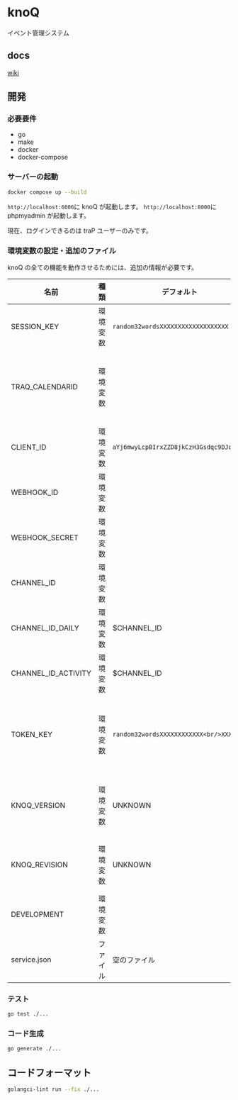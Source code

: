 # knoQ

イベント管理システム

## docs

[wiki](https://github.com/traPtitech/knoQ/wiki)

## 開発

### 必要要件

- go
- make
- docker
- docker-compose

### サーバーの起動

```bash
docker compose up --build
```

`http://localhost:6006`に knoQ が起動します。
`http://localhost:8000`に phpmyadmin が起動します。

現在、ログインできるのは traP ユーザーのみです。

### 環境変数の設定・追加のファイル

knoQ の全ての機能を動作させるためには、追加の情報が必要です。

| 名前                  | 種類   | デフォルト                                  | 説明                                             |
|---------------------|------|----------------------------------------|------------------------------------------------|
| SESSION_KEY         | 環境変数 | `random32wordsXXXXXXXXXXXXXXXXXXX`     | session を暗号化するもの                               |
| TRAQ_CALENDARID     | 環境変数 |                                        | 進捗部屋の提供元（公開されている google calendar の id なら何でもいい） |
| CLIENT_ID           | 環境変数 | `aYj6mwyLcpBIrxZZD8jkCzH3Gsdqc9DJqle2` | 認証に必要                                          |
| WEBHOOK_ID          | 環境変数 |                                        | Bot 情報                                         |
| WEBHOOK_SECRET      | 環境変数 |                                        | Bot 情報                                         |
| CHANNEL_ID          | 環境変数 |                                        | Bot の送信先チャンネル (deprecated)                     |
| CHANNEL_ID_DAILY    | 環境変数 | $CHANNEL_ID                            | Bot が毎日定時に投稿する先のチャンネル                          |
| CHANNEL_ID_ACTIVITY | 環境変数 | $CHANNEL_ID                            | Bot が都度送信するチャンネル                               |
| TOKEN_KEY           | 環境変数 | `random32wordsXXXXXXXXXXXX<br/>XXXXXXX`     | Token を暗号化する。長さ 32 文字のランダム文字列。存在しない場合はエラー。     |
| KNOQ_VERSION        | 環境変数 | UNKNOWN                                | knoQ のバージョン (github actions でイメージ作成時に指定)       |
| KNOQ_REVISION       | 環境変数 | UNKNOWN                                | git の sha1 (github actions でイメージ作成時に指定)        |
| DEVELOPMENT         | 環境変数 |                                        | 開発時かどうか                                        |
| service.json        | ファイル | 空のファイル                                 | google calendar api に必要（権限は必要なし）               |

### テスト

```bash
go test ./...
```

### コード生成

```bash
go generate ./...
```

## コードフォーマット

```bash
golangci-lint run --fix ./...
```
